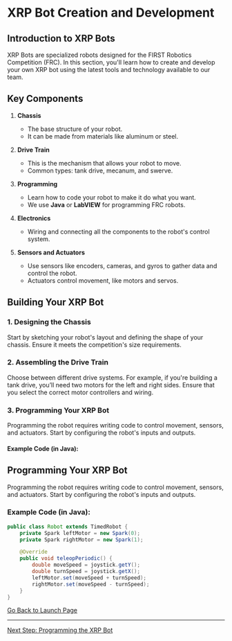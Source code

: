 # XRP Bot Creation and Development

## Introduction to XRP Bots

XRP Bots are specialized robots designed for the FIRST Robotics Competition (FRC). In this section, you'll learn how to create and develop your own XRP bot using the latest tools and technology available to our team.

## Key Components

1. **Chassis**
   - The base structure of your robot.
   - It can be made from materials like aluminum or steel.

2. **Drive Train**
   - This is the mechanism that allows your robot to move.
   - Common types: tank drive, mecanum, and swerve.

3. **Programming**
   - Learn how to code your robot to make it do what you want.
   - We use **Java** or **LabVIEW** for programming FRC robots.

4. **Electronics**
   - Wiring and connecting all the components to the robot's control system.

5. **Sensors and Actuators**
   - Use sensors like encoders, cameras, and gyros to gather data and control the robot.
   - Actuators control movement, like motors and servos.

## Building Your XRP Bot

### 1. Designing the Chassis

Start by sketching your robot's layout and defining the shape of your chassis. Ensure it meets the competition's size requirements.

### 2. Assembling the Drive Train

Choose between different drive systems. For example, if you're building a tank drive, you’ll need two motors for the left and right sides. Ensure that you select the correct motor controllers and wiring.

### 3. Programming Your XRP Bot

Programming the robot requires writing code to control movement, sensors, and actuators. Start by configuring the robot's inputs and outputs.

#### Example Code (in Java):
## Programming Your XRP Bot

Programming the robot requires writing code to control movement, sensors, and actuators. Start by configuring the robot's inputs and outputs.

### Example Code (in Java):

```java
public class Robot extends TimedRobot {
    private Spark leftMotor = new Spark(0);
    private Spark rightMotor = new Spark(1);

    @Override
    public void teleopPeriodic() {
        double moveSpeed = joystick.getY();
        double turnSpeed = joystick.getX();
        leftMotor.set(moveSpeed + turnSpeed);
        rightMotor.set(moveSpeed - turnSpeed);
    }
}
```

<!-- Go Back Button -->
[Go Back to Launch Page](index.md)

---

<!-- Next Page Button -->
[Next Step: Programming the XRP Bot](next-step.md)
